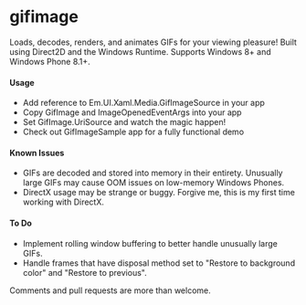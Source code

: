 gifimage
========

Loads, decodes, renders, and animates GIFs for your viewing pleasure! Built using Direct2D and the Windows Runtime. Supports Windows 8+ and Windows Phone 8.1+.

#### Usage
* Add reference to Em.UI.Xaml.Media.GifImageSource in your app
* Copy GifImage and ImageOpenedEventArgs into your app
* Set GifImage.UriSource and watch the magic happen!
* Check out GifImageSample app for a fully functional demo

#### Known Issues
* GIFs are decoded and stored into memory in their entirety. Unusually large GIFs may cause OOM issues on low-memory Windows Phones.
* DirectX usage may be strange or buggy. Forgive me, this is my first time working with DirectX.

#### To Do
* Implement rolling window buffering to better handle unusually large GIFs.
* Handle frames that have disposal method set to "Restore to background color" and "Restore to previous".

Comments and pull requests are more than welcome.
